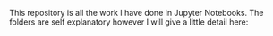 This repository is all the work I have done in Jupyter Notebooks.
The folders are self explanatory however I will give a little detail here:
